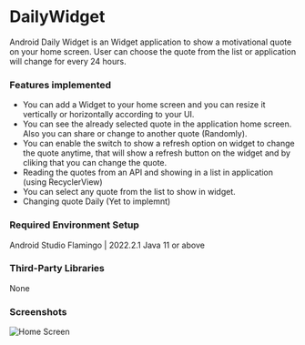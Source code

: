 # DailyWidget
Android Daily Widget is an Widget application to show a motivational quote on your home screen. User can choose the quote from the list or application will change for every 24 hours.

### Features implemented
* You can add a Widget to your home screen and you can resize it vertically or horizontally according to your UI.
* You can see the already selected quote in the application home screen. Also you can share or change to another quote (Randomly).
* You can enable the switch to show a refresh option on widget to change the quote anytime, that will show a refresh button on the widget and by cliking that you can change the quote.
* Reading the quotes from an API and showing in a list in application (using RecyclerView)
* You can select any quote from the list to show in widget.
* Changing quote Daily (Yet to implemnt)

### Required Environment Setup
Android Studio Flamingo | 2022.2.1
Java 11 or above

### Third-Party Libraries
None

### Screenshots
![Home Screen]([http://url/to/img.png](https://github.com/SalaSuresh/DailyWidget/blob/main/screens/Screenshot_1.jpeg?raw=true)https://github.com/SalaSuresh/DailyWidget/blob/main/screens/Screenshot_1.jpeg?raw=true)
